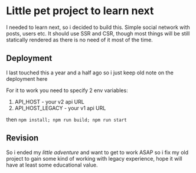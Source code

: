 # Little pet project to learn next

I needed to learn next, so i decided to build this. Simple social network with posts, users etc. It should use SSR and CSR, though most things will be still statically rendered as there is no need of it most of the time.

## Deployment

I last touched this a year and a half ago so i just keep old note on the deployment here

For it to work you need to specify 2 env variables:

1. API_HOST - your v2 api URL
2. API_HOST_LEGACY - your v1 api URL

then `npm install; npm run build; npm run start`

## Revision

So i ended my _little adventure_ and want to get to work ASAP so i fix my old project to gain some kind of working with legacy experience, hope it will have at least some educational value.
